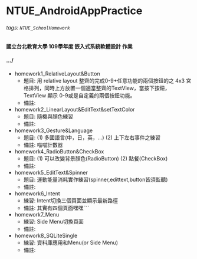 # NTUE_AndroidAppPractice

###### tags: `NTUE_SchoolHomework`

#### 國立台北教育大學 109學年度 嵌入式系統軟體設計 作業

#### .../

* homework1_RelativeLayout&Button
    * 題目: 用 relative layout 整齊的完成0-9+任意功能的兩個按鈕的之 4x3 宮格排列，同時上方放置一個適當整齊的TextView，當按下按鈕，TextView 顯示 0-9或是自定義的兩個按鈕功能。
    * 備註: 
* homework2_LinearLayout&EditText&setTextColor
    * 題目: 隨機與顏色練習
    * 備註: 
* homework3_Gesture&Language
    * 題目: (1) 多國語言(中，日，英，...) (2) 上下左右事件之練習
    * 備註: 喵喵計數器
* homework4_RadioButton&CheckBox
    * 題目: (1) 可以改變背景顏色(RadioButton) (2) 點餐(CheckBox)
    * 備註: 
* homework5_EditText&Spinner
    * 題目: 運動能量消耗實作練習(spinner,edittext,button皆須監聽)
    * 備註: 
* homework6_Intent
    * 練習: Intent切換三個頁面並顯示最新路徑
    * 備註: 其實有四個頁面嘿嘿ˊˇˋ
* homework7_Menu
    * 練習: Side Menu切換頁面
    * 備註: 
* homework8_SQLiteSingle
    * 練習: 資料庫應用和Menu(or Side Menu)
    * 備註: 

